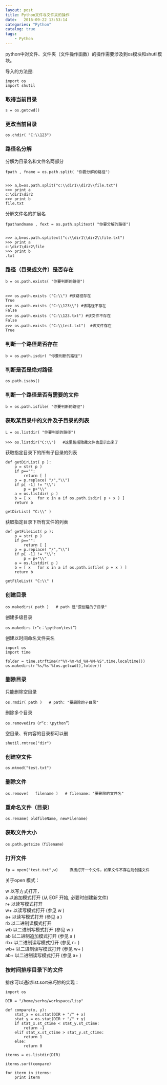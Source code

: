 ```yaml
---
layout: post
title: Python文件与文件夹的操作
date:   2016-09-22 13:53:14
categories: "Python"
catalog: true
tags: 
    - Python
---
```




python中对文件、文件夹（文件操作函数）的操作需要涉及到os模块和shutil模块。   

导入的方法是:   

	import os   
	import shutil   

### 取得当前目录

	s = os.getcwd()   

### 更改当前目录

	os.chdir( "C:\\123")   

### 路径名分解

分解为目录名和文件名两部分   

	fpath , fname = os.path.split( "你要分解的路径")
	
	
	>>> a,b=os.path.split("c:\\dir1\\dir2\\file.txt")
	>>> print a
	c:\dir1\dir2
	>>> print b
	file.txt
	
分解文件名的扩展名   

	fpathandname , fext = os.path.splitext( "你要分解的路径")
	

	>>> a,b=os.path.splitext("c:\\dir1\\dir2\\file.txt")
	>>> print a
	c:\dir1\dir2\file
	>>> print b
	.txt

### 路径（目录或文件）是否存在

	b = os.path.exists( "你要判断的路径")

	
	>>> os.path.exists ("C:\\") #该路径存在
	True
	>>> os.path.exists ("C:\\123\\") #该路径不存在
	False
	>>> os.path.exists ("C:\\123.txt") #该文件不存在
	False
	>>> os.path.exists ("C:\\test.txt")  #该文件存在
	True

### 判断一个路径是否存在
	
	b = os.path.isdir( "你要判断的路径")	
	
### 判断是否是绝对路径
	
	os.path.isabs()
	
### 判断一个路径是否有需要的文件

	b = os.path.isfile( "你要判断的路径")

### 获取某目录中的文件及子目录的列表

	L = os.listdir( "你要判断的路径")
	
	>>> os.listdir("C:\\")   #这里包括隐藏文件也显示出来了

获取指定目录下的所有子目录的列表   

	
	def getDirList( p ):
		p = str( p )
		if p=="":
			return [ ]
		p = p.replace( "/","\\")
		if p[ -1] != "\\":
			p = p+"\\"
		a = os.listdir( p )
		b = [ x   for x in a if os.path.isdir( p + x ) ]
		return b
	 
	getDirList( "C:\\" )
	
获取指定目录下所有文件的列表   

	
	def getFileList( p ):
		p = str( p )
		if p=="":
			return [ ]
		p = p.replace( "/","\\")
		if p[ -1] != "\\":
			p = p+"\\"
		a = os.listdir( p )
		b = [ x   for x in a if os.path.isfile( p + x ) ]
		return b
	 
	getFileList( "C:\\" )

### 创建目录

	os.makedirs( path )   # path 是"要创建的子目录"
	
创建多级目录   

	os.makedirs（r“c：\python\test”）
	
创建以时间命名文件夹名   

	import os
	import time

	folder = time.strftime(r"%Y-%m-%d_%H-%M-%S",time.localtime())
	os.makedirs(r'%s/%s'%(os.getcwd(),folder))
	
### 删除目录

只能删除空目录   

	os.rmdir( path )   # path: "要删除的子目录"
	
删除多个目录   

	os.removedirs（r“c：\python”）

空目录、有内容的目录都可以删   

	
	shutil.rmtree("dir")    

### 创建空文件

	os.mknod("test.txt")        
	
### 删除文件

	os.remove(   filename )   # filename: "要删除的文件名"
	
### 重命名文件（目录）

	os.rename( oldfileName, newFilename)
	
### 获取文件大小

	os.path.getsize（filename）
	
### 打开文件

	fp = open("test.txt",w)     直接打开一个文件，如果文件不存在则创建文件

关于open 模式：   

w     以写方式打开，   
a     以追加模式打开 (从 EOF 开始, 必要时创建新文件)   
r+     以读写模式打开   
w+     以读写模式打开 (参见 w )   
a+     以读写模式打开 (参见 a )   
rb     以二进制读模式打开   
wb     以二进制写模式打开 (参见 w )   
ab     以二进制追加模式打开 (参见 a )   
rb+    以二进制读写模式打开 (参见 r+ )   
wb+    以二进制读写模式打开 (参见 w+ )   
ab+    以二进制读写模式打开 (参见 a+ )   

### 按时间排序目录下的文件

排序可以通过list.sort来巧妙的实现：   

	import os

	DIR = "/home/serho/workspace/lisp"

	def compare(x, y):
		stat_x = os.stat(DIR + "/" + x)
		stat_y = os.stat(DIR + "/" + y)
		if stat_x.st_ctime < stat_y.st_ctime:
			return -1
		elif stat_x.st_ctime > stat_y.st_ctime:
			return 1
		else:
			return 0

	iterms = os.listdir(DIR)

	iterms.sort(compare)

	for iterm in iterms:
		print iterm


